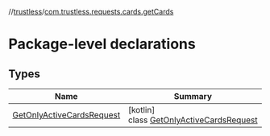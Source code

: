 //[trustless](../../index.md)/[com.trustless.requests.cards.getCards](index.md)

# Package-level declarations

## Types

| Name | Summary |
|---|---|
| [GetOnlyActiveCardsRequest](-get-only-active-cards-request/index.md) | [kotlin]<br>class [GetOnlyActiveCardsRequest](-get-only-active-cards-request/index.md) |
